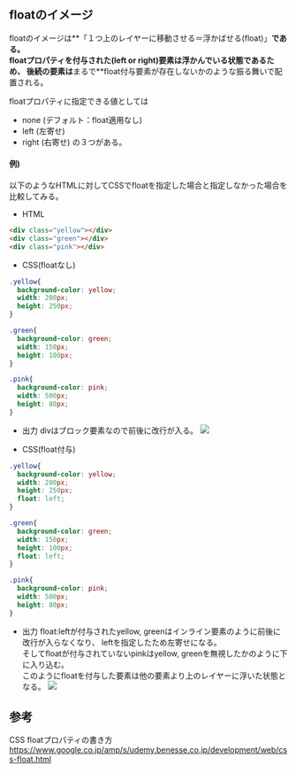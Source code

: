 ## floatのイメージ
floatのイメージは**「１つ上のレイヤーに移動させる＝浮かばせる(float)」**である。  
floatプロパティを付与された(left or right)要素は浮かんでいる状態であるため、
後続の要素は**まるで**float付与要素が存在しないかのような振る舞いで配置される。

floatプロパティに指定できる値としては
- none (デフォルト：float適用なし)
- left (左寄せ)
- right (右寄せ)
の３つがある。


#### 例)
以下のようなHTMLに対してCSSでfloatを指定した場合と指定しなかった場合を比較してみる。
- HTML
```html
<div class="yellow"></div>
<div class="green"></div>
<div class="pink"></div>
```

- CSS(floatなし)
```css
.yellow{
  background-color: yellow;
  width: 200px;
  height: 250px;
}

.green{
  background-color: green;
  width: 150px;
  height: 100px;
}

.pink{
  background-color: pink;
  width: 500px;
  height: 80px;
}

```
- 出力
divはブロック要素なので前後に改行が入る。
![](https://udemy-benesse-co-jp.cdn.ampproject.org/i/s/udemy.benesse.co.jp/wp-content/uploads/float-3.png)


- CSS(float付与)
```css
.yellow{
  background-color: yellow;
  width: 200px;
  height: 250px;
  float: left;
}

.green{
  background-color: green;
  width: 150px;
  height: 100px;
  float: left;
}

.pink{
  background-color: pink;
  width: 500px;
  height: 80px;
}

```
- 出力
float:leftが付与されたyellow, greenはインライン要素のように前後に改行が入らなくなり、
leftを指定したため左寄せになる。  
そしてfloatが付与されていないpinkはyellow, greenを無視したかのように下に入り込む。  
このようにfloatを付与した要素は他の要素より上のレイヤーに浮いた状態となる。
![](https://udemy-benesse-co-jp.cdn.ampproject.org/i/s/udemy.benesse.co.jp/wp-content/uploads/float-5.png)

## 参考
CSS floatプロパティの書き方  
https://www.google.co.jp/amp/s/udemy.benesse.co.jp/development/web/css-float.html
